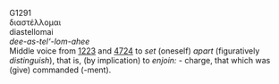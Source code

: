 G1291  
διαστέλλομαι  
diastellomai  
*dee-as-tel‘-lom-ahee*  
Middle voice from [1223](g1223) and [4724](g4724) to *set* (oneself)
*apart* (figuratively *distinguish*), that is, (by implication) to
*enjoin:* - charge, that which was (give) commanded (-ment).  
